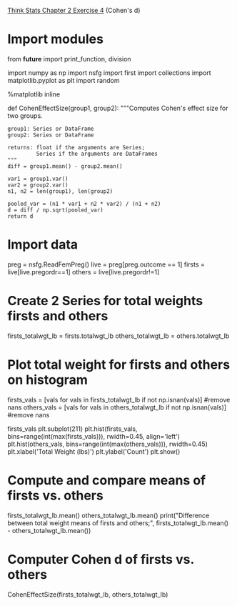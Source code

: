 [Think Stats Chapter 2 Exercise 4](http://greenteapress.com/thinkstats2/html/thinkstats2003.html#toc24) (Cohen's d)

>> 

# Import modules
from __future__ import print_function, division

import numpy as np
import nsfg
import first
import collections
import matplotlib.pyplot as plt
import random

%matplotlib inline

def CohenEffectSize(group1, group2):
    """Computes Cohen's effect size for two groups.
    
    group1: Series or DataFrame
    group2: Series or DataFrame
    
    returns: float if the arguments are Series;
             Series if the arguments are DataFrames
    """
    diff = group1.mean() - group2.mean()

    var1 = group1.var()
    var2 = group2.var()
    n1, n2 = len(group1), len(group2)

    pooled_var = (n1 * var1 + n2 * var2) / (n1 + n2)
    d = diff / np.sqrt(pooled_var)
    return d

# Import data
preg = nsfg.ReadFemPreg()
live = preg[preg.outcome == 1]
firsts = live[live.pregordr==1]
others = live[live.pregordr!=1]

# Create 2 Series for total weights firsts and others
firsts_totalwgt_lb = firsts.totalwgt_lb
others_totalwgt_lb = others.totalwgt_lb

# Plot total weight for firsts and others on histogram

firsts_vals = [vals for vals in firsts_totalwgt_lb if not np.isnan(vals)] #remove nans
others_vals = [vals for vals in others_totalwgt_lb if not np.isnan(vals)] #remove nans


firsts_vals
plt.subplot(211)
plt.hist(firsts_vals, bins=range(int(max(firsts_vals))), rwidth=0.45, align='left')
plt.hist(others_vals, bins=range(int(max(others_vals))), rwidth=0.45)
plt.xlabel('Total Weight (lbs)')
plt.ylabel('Count')
plt.show()

# Compute and compare means of firsts vs. others

firsts_totalwgt_lb.mean()
others_totalwgt_lb.mean()
print("Difference between total weight means of firsts and others;", firsts_totalwgt_lb.mean() - others_totalwgt_lb.mean())

# Computer Cohen d of firsts vs. others

CohenEffectSize(firsts_totalwgt_lb, others_totalwgt_lb)
